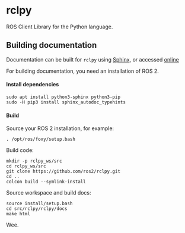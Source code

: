 # rclpy
ROS Client Library for the Python language.


## Building documentation

Documentation can be built for `rclpy` using [Sphinx](http://www.sphinx-doc.org/en/master/), or accessed [online](http://docs.ros2.org/latest/api/rclpy/index.html)

For building documentation, you need an installation of ROS 2.

#### Install dependencies

    sudo apt install python3-sphinx python3-pip
    sudo -H pip3 install sphinx_autodoc_typehints

#### Build

Source your ROS 2 installation, for example:

    . /opt/ros/foxy/setup.bash

Build code:

    mkdir -p rclpy_ws/src
    cd rclpy_ws/src
    git clone https://github.com/ros2/rclpy.git
    cd ..
    colcon build --symlink-install

Source workspace and build docs:

    source install/setup.bash
    cd src/rclpy/rclpy/docs
    make html

Wee.
